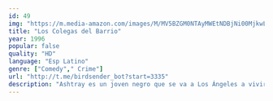 ```yaml
---
id: 49
img: "https://m.media-amazon.com/images/M/MV5BZGM0NTAyMWEtNDBjNi00MjkwLWFhM2UtNDExNmVmMzEzNzExXkEyXkFqcGc@._V1_SX300.jpg"
title: "Los Colegas del Barrio"
year: 1996
popular: false
quality: "HD"
language: "Esp Latino"
genre: ["Comedy"," Crime"]
url: "http://t.me/birdsender_bot?start=3335"
description: "Ashtray es un joven negro que se va a Los Ángeles a vivir con su padre y con su peculiar abuela. Allí se encuentra con su primo Loc Dog, que se pasa el día con su pandilla de amigos por el barrio."
---
```

